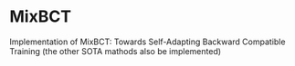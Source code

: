 # MixBCT
Implementation of MixBCT: Towards Self-Adapting Backward Compatible Training (the other SOTA mathods also be implemented)
